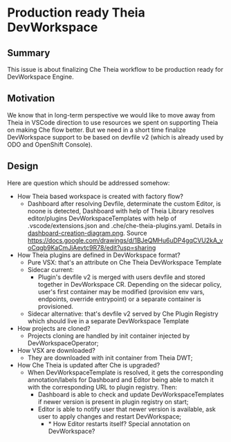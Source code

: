 # Production ready Theia DevWorkspace

## Summary

This issue is about finalizing Che Theia workflow to be production ready for DevWorkspace Engine.

## Motivation

We know that in long-term perspective we would like to move away from Theia in VSCode direction to use resources we spent on supporting Theia on making Che flow better.
But we need in a short time finalize DevWorkspace support to be based on devfile v2 (which is already used by ODO and OpenShift Console).

## Design

Here are question which should be addressed somehow:

- How Theia based workspace is created with factory flow?
  - Dashboard after resolving Devfile, determinate the custom Editor, is noone is detected, Dashboard with help of Theia Library resolves editor/plugins DevWorkspaceTemplates with help of .vscode/extensions.json and .che/che-theia-plugins.yaml.
  Details in [dashboard-creation-diagram.png](./images/dashboard-workspace-creation.png). Source https://docs.google.com/drawings/d/1BJeQMHu6uDP4gqCVU2kA_voCqgb9KaCmJjAevtc9R78/edit?usp=sharing
- How Theia plugins are defined in DevWorkspace format?
  - Pure VSX: that's an attribute on Che Theia DevWorkspace Template
  - Sidecar current:
    - Plugin's devfile v2 is merged with users devfile and stored together in DevWorkspace CR. Depending on the sidecar policy, user's first container may be modified (provision env vars, endpoints, override entrypoint) or a separate container is provisioned.      
  - Sidecar alternative: that's devfile v2 served by Che Plugin Registry which should live in a separate DevWorkspace Template
- How projects are cloned?
  - Projects cloning are handled by init container injected by DevWorkspaceOperator;
- How VSX are downloaded?
  - They are downloaded with init container from Theia DWT;
- How Che Theia is updated after Che is upgraded?
  - When DevWorkspaceTemplate is resolved, it gets the corresponding annotation/labels for Dashboard and Editor being able to match it with the corresponding URL to plugin registry. Then:
    - Dashboard is able to check and update DevWorkspaceTemplates if newer version is present in plugin registry on start;
    - Editor is able to notify user that newer version is available, ask user to apply changes and restart DevWorkspace;
      - \* How Editor restarts itself? Special annotation on DevWorkspace?
